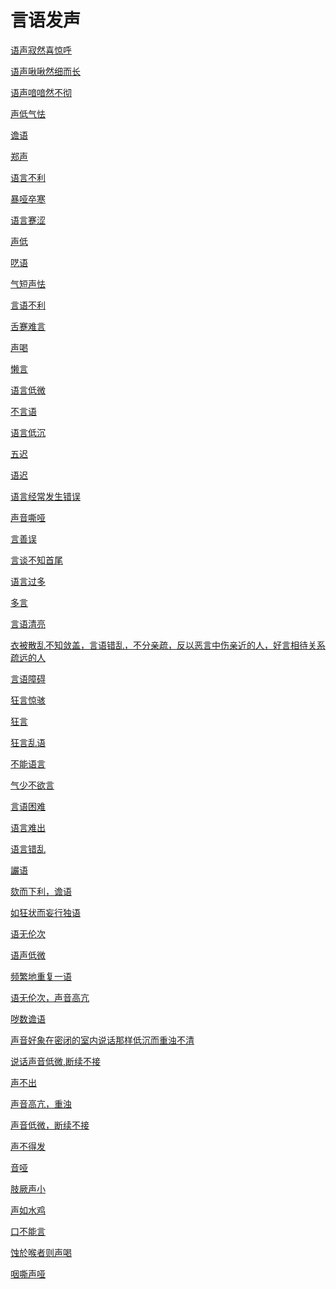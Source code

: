 # 言语发声[语声寂然喜惊呼](https://www.gmzyjc.com/search/result?wd=语声寂然喜惊呼)[语声啾啾然细而长](https://www.gmzyjc.com/search/result?wd=语声啾啾然细而长)[语声喑喑然不彻](https://www.gmzyjc.com/search/result?wd=语声喑喑然不彻)[声低气怯](https://www.gmzyjc.com/search/result?wd=声低气怯)[谵语](https://www.gmzyjc.com/search/result?wd=谵语)[郑声](https://www.gmzyjc.com/search/result?wd=郑声)[语言不利](https://www.gmzyjc.com/search/result?wd=语言不利)[暴哑卒寒](https://www.gmzyjc.com/search/result?wd=暴哑卒寒)[语言蹇涩](https://www.gmzyjc.com/search/result?wd=语言蹇涩)[声低](https://www.gmzyjc.com/search/result?wd=声低)[呓语](https://www.gmzyjc.com/search/result?wd=呓语)[气短声怯](https://www.gmzyjc.com/search/result?wd=气短声怯)[言语不利](https://www.gmzyjc.com/search/result?wd=言语不利)[舌蹇难言](https://www.gmzyjc.com/search/result?wd=舌蹇难言)[声喝](https://www.gmzyjc.com/search/result?wd=声喝)[懒言](https://www.gmzyjc.com/search/result?wd=懒言)[语言低微](https://www.gmzyjc.com/search/result?wd=语言低微)[不言语](https://www.gmzyjc.com/search/result?wd=不言语)[语言低沉](https://www.gmzyjc.com/search/result?wd=语言低沉)[五迟](https://www.gmzyjc.com/search/result?wd=五迟)[语迟](https://www.gmzyjc.com/search/result?wd=语迟)[语言经常发生错误](https://www.gmzyjc.com/search/result?wd=语言经常发生错误)[声音嘶哑](https://www.gmzyjc.com/search/result?wd=声音嘶哑)[言善误](https://www.gmzyjc.com/search/result?wd=言善误)[言谈不知首尾](https://www.gmzyjc.com/search/result?wd=言谈不知首尾)[语言过多](https://www.gmzyjc.com/search/result?wd=语言过多)[多言](https://www.gmzyjc.com/search/result?wd=多言)[言语清亮](https://www.gmzyjc.com/search/result?wd=言语清亮)[衣被散乱不知敛盖，言语错乱，不分亲疏，反以恶言中伤亲近的人，好言相待关系疏远的人](https://www.gmzyjc.com/search/result?wd=衣被散乱不知敛盖，言语错乱，不分亲疏，反以恶言中伤亲近的人，好言相待关系疏远的人)[言语障碍](https://www.gmzyjc.com/search/result?wd=言语障碍)[狂言惊骇](https://www.gmzyjc.com/search/result?wd=狂言惊骇)[狂言](https://www.gmzyjc.com/search/result?wd=狂言)[狂言乱语](https://www.gmzyjc.com/search/result?wd=狂言乱语)[不能语言](https://www.gmzyjc.com/search/result?wd=不能语言)[气少不欲言](https://www.gmzyjc.com/search/result?wd=气少不欲言)[言语困难](https://www.gmzyjc.com/search/result?wd=言语困难)[语言难出](https://www.gmzyjc.com/search/result?wd=语言难出)[语言错乱](https://www.gmzyjc.com/search/result?wd=语言错乱)[讝语](https://www.gmzyjc.com/search/result?wd=讝语)[欬而下利，谵语](https://www.gmzyjc.com/search/result?wd=欬而下利，谵语)[如狂状而妄行独语](https://www.gmzyjc.com/search/result?wd=如狂状而妄行独语)[语无伦次](https://www.gmzyjc.com/search/result?wd=语无伦次)[语声低微](https://www.gmzyjc.com/search/result?wd=语声低微)[频繁地重复一语](https://www.gmzyjc.com/search/result?wd=频繁地重复一语)[语无伦次，声音高亢](https://www.gmzyjc.com/search/result?wd=语无伦次，声音高亢)[哕数谵语](https://www.gmzyjc.com/search/result?wd=哕数谵语)[声音好象在密闭的室内说话那样低沉而重浊不清](https://www.gmzyjc.com/search/result?wd=声音好象在密闭的室内说话那样低沉而重浊不清)[说话声音低微,断续不接](https://www.gmzyjc.com/search/result?wd=说话声音低微,断续不接)[声不出](https://www.gmzyjc.com/search/result?wd=声不出)[声音高亢，重浊](https://www.gmzyjc.com/search/result?wd=声音高亢，重浊)[声音低微，断续不接](https://www.gmzyjc.com/search/result?wd=声音低微，断续不接)[声不得发](https://www.gmzyjc.com/search/result?wd=声不得发)[音哑](https://www.gmzyjc.com/search/result?wd=音哑)[肢厥声小](https://www.gmzyjc.com/search/result?wd=肢厥声小)[声如水鸡](https://www.gmzyjc.com/search/result?wd=声如水鸡)[口不能言](https://www.gmzyjc.com/search/result?wd=口不能言)[蚀於喉者则声喝](https://www.gmzyjc.com/search/result?wd=蚀於喉者则声喝)[咽嘶声哑](https://www.gmzyjc.com/search/result?wd=咽嘶声哑)
